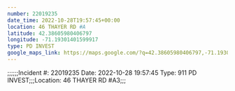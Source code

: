 ```yaml
---
number: 22019235
date_time: 2022-10-28T19:57:45+00:00
location: 46 THAYER RD #A
latitude: 42.38605980406797
longitude: -71.19301401599917
type: PD INVEST
google_maps_link: https://maps.google.com/?q=42.38605980406797,-71.19301401599917
---
```


;;;;;;Incident #: 22019235   Date: 2022-10-28 19:57:45   Type: 911 PD INVEST;;;Location: 46 THAYER RD #A3;;;
